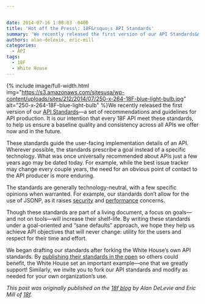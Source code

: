 ```yaml
---


date: 2014-07-16 1:00:03 -0400
title: 'Hot off the Press\: 18F&rsquo;s API Standards'
summary: 'We recently released the first version of our API Standards&mdash;a set of recommendations and guidelines for API production. It is our intention that every 18F API meet these standards, to help us ensure a baseline quality and consistency across all APIs we offer now and in the future. These standards guide the'
authors: alan-delevie, eric-mill
categories:
  - API
tags:
  - 18F
  - White House
---
```



{% include image/full-width.html img="https://s3.amazonaws.com/sitesusa/wp-content/uploads/sites/212/2014/07/250-x-264-18F-blue-light-bulb.jpg" alt="250-x-264-18F-blue-light-bulb" %}We recently released the first version of our [API Standards](https://github.com/18F/api-standards)—a set of recommendations and guidelines for API production. It is our intention that every 18F API meet these standards, to help us ensure a baseline quality and consistency across all APIs we offer now and in the future.

These standards guide the user-facing implementation details of an API. Wherever possible, the standards prescribe a goal instead of a specific technology. What was once universally recommended about APIs just a few years ago may be dated today. For example, while the best issue tracker may change every couple years, the need for an obvious point of contact to the API producer is more enduring.

The standards are generally technology-neutral, with a few specific opinions when warranted. For example, our standards don’t allow for the use of JSONP, as it raises [security](https://en.wikipedia.org/wiki/JSONP#Security_concerns) and [performance](https://gist.github.com/tmcw/6244497#practical-concerns) concerns.

Though these standards are part of a living document, a focus on goals—and not on tools—will increase their shelf-life. By writing these standards under a goal-oriented and “sane defaults” approach, we hope they help us achieve API objectives that will never change: utility for the users and respect for their time and effort.

We began drafting our standards after forking the White House’s own API standards. By [publishing their standards in the open](https://github.com/WhiteHouse/api-standards) so others could benefit, the White House set an important example—one that we greatly support! Similarly, we invite you to fork our API standards and modify as needed for your own organization’s use.

_This post was originally published on the [18f blog](https://18f.gsa.gov/) by Alan DeLevie and Eric Mill of [18f](https://18f.gsa.gov/)._